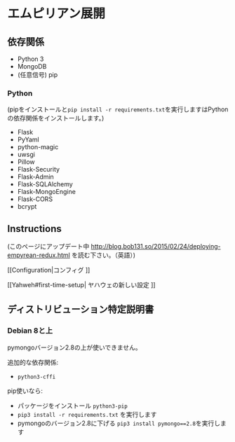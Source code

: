 ﻿# エムピリアン展開

## 依存関係
* Python 3  
* MongoDB  
* (任意信号) pip  

### Python
(pipをインストールと```pip install -r requirements.txt```を実行しますはPythonの依存関係をインストールします。)  

* Flask
* PyYaml
* python-magic
* uwsgi
* Pillow
* Flask-Security
* Flask-Admin
* Flask-SQLAlchemy
* Flask-MongoEngine
* Flask-CORS
* bcrypt

## Instructions  
(このページにアップデート中 http://blog.bob131.so/2015/02/24/deploying-empyrean-redux.html を読む下さい。（英語）)

[[Configuration|コンフィグ ]]

[[Yahweh#first-time-setup| ヤハウェの新しい設定 ]]

## ディストリビューション特定説明書

### Debian 8と上

pymongoバージョン2.8の上が使いできません。

追加的な依存関係:

* ```python3-cffi```

pip使いなら:

* パッケージをインストール ```python3-pip```
* ```pip3 install -r requirements.txt``` を実行します 
* pymongoのバージョン2.8に下げる ```pip3 install pymongo==2.8```を実行します
